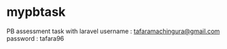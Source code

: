 # mypbtask
PB assessment task with laravel
username : tafaramachingura@gmail.com
password : tafara96

